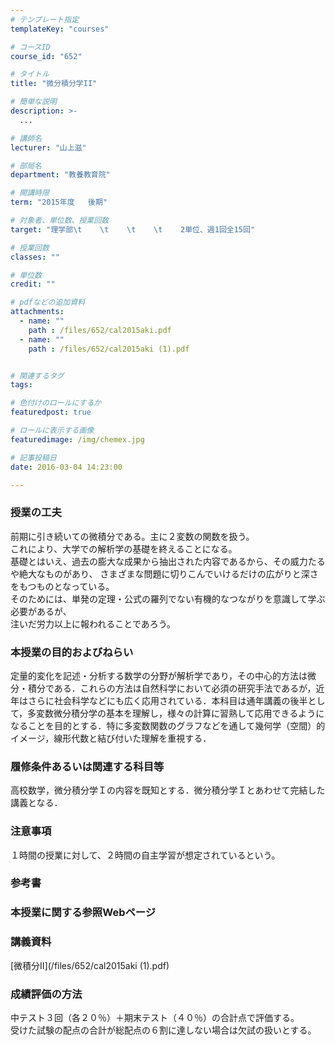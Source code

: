 ```yaml
---
# テンプレート指定
templateKey: "courses"

# コースID
course_id: "652"

# タイトル
title: "微分積分学II"

# 簡単な説明
description: >-
  ...

# 講師名
lecturer: "山上滋"

# 部局名
department: "教養教育院"

# 開講時限
term: "2015年度	後期"

# 対象者、単位数、授業回数
target: "理学部\t    \t    \t    \t    2単位、週1回全15回"

# 授業回数
classes: ""

# 単位数
credit: ""

# pdfなどの追加資料
attachments: 
  - name: "" 
    path : /files/652/cal2015aki.pdf
  - name: "" 
    path : /files/652/cal2015aki (1).pdf


# 関連するタグ
tags:

# 色付けのロールにするか
featuredpost: true

# ロールに表示する画像
featuredimage: /img/chemex.jpg

# 記事投稿日
date: 2016-03-04 14:23:00

---
```


  
### 授業の工夫  


前期に引き続いての微積分である。主に２変数の関数を扱う。  
これにより、大学での解析学の基礎を終えることになる。  
基礎とはいえ、過去の膨大な成果から抽出された内容であるから、その威力たるや絶大なものがあり、 さまざまな問題に切りこんでいけるだけの広がりと深さをもつものとなっている。  
そのためには、単発の定理・公式の羅列でない有機的なつながりを意識して学ぶ必要があるが、  
注いだ労力以上に報われることであろう。

  
### 本授業の目的およびねらい  
定量的変化を記述・分析する数学の分野が解析学であり，その中心的方法は微分・積分である．これらの方法は自然科学において必須の研究手法であるが，近年はさらに社会科学などにも広く応用されている．本科目は通年講義の後半として，多変数微分積分学の基本を理解し，様々の計算に習熟して応用できるようになることを目的とする．特に多変数関数のグラフなどを通して幾何学（空間）的イメージ，線形代数と結び付いた理解を重視する．  
### 履修条件あるいは関連する科目等  
高校数学，微分積分学Ｉの内容を既知とする．微分積分学Ｉとあわせて完結した講義となる．  
### 注意事項  
１時間の授業に対して、２時間の自主学習が想定されているという。  
### 参考書  
  
### 本授業に関する参照Webページ  


  
### 講義資料  

[微積分Ⅱ](/files/652/cal2015aki (1).pdf) 

  
### 成績評価の方法  


中テスト３回（各２０％）＋期末テスト（４０％）の合計点で評価する。  
受けた試験の配点の合計が総配点の６割に達しない場合は欠試の扱いとする。
